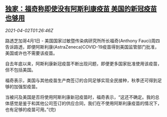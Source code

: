 <!--1617327062000-->
[独家：福奇称即使没有阿斯利康疫苗 美国的新冠疫苗也够用](https://cn.reuters.com/article/health-coronavirus-astrazeneca-idCNKBS2BP04F)
------

<div><i>2021-04-02T01:26:46Z</i></div><p>路透芝加哥4月1日 - 美国国家过敏暨传染病研究所所长福奇(Anthony Fauci)周四告诉路透，即便阿斯利康(AstraZeneca)COVID-19疫苗得到美国监管部门批准，美国或许也不需要该疫苗。</p><p>自去年底以来，阿斯利康新冠疫苗不断出现问题，即便更多国家批准使用该疫苗，但不包括美国。</p><p>福奇表示，美国与其他疫苗生产商签订的合同足够实现全民接种，秋季还可得到足够的加强型疫苗。</p><p>当被问及美国是否将使用阿斯利康新冠疫苗时，福奇表示，“这还不确定。我的总体感觉是鉴于和其他公司签订的供应合同，我们在不使用阿斯利康疫苗的情况下，也有足够的疫苗可用。”(完)</p>
